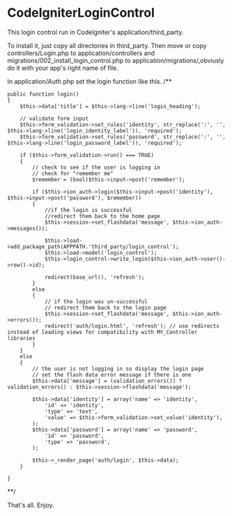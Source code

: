 # CodeIgniterLoginControl

This login control run in CodeIgniter's  application/third_party.

To install it, just copy all directories in third_party. Then move or copy controllers/Login.php to application/controllers and migrations/002_install_login_control.php to application/migrations/,obviusly do it with your app's right name of file.

In application/Auth.php set the login function like this.
/**
	
	public function login()
	{
		$this->data['title'] = $this->lang->line('login_heading');

		// validate form input
		$this->form_validation->set_rules('identity', str_replace(':', '', $this->lang->line('login_identity_label')), 'required');
		$this->form_validation->set_rules('password', str_replace(':', '', $this->lang->line('login_password_label')), 'required');

		if ($this->form_validation->run() === TRUE)
		{
			// check to see if the user is logging in
			// check for "remember me"
			$remember = (bool)$this->input->post('remember');

			if ($this->ion_auth->login($this->input->post('identity'), $this->input->post('password'), $remember))
			{
				//if the login is successful
				//redirect them back to the home page
				$this->session->set_flashdata('message', $this->ion_auth->messages());
				
				$this->load->add_package_path(APPPATH.'third_party/login_control');
				$this->load->model('login_control');
				$this->login_control->write_login($this->ion_auth->user()->row()->id);
				
				redirect(base_url(), 'refresh');
			}
			else
			{
				// if the login was un-successful
				// redirect them back to the login page
				$this->session->set_flashdata('message', $this->ion_auth->errors());
				redirect('auth/login.html', 'refresh'); // use redirects instead of loading views for compatibility with MY_Controller libraries
			}
		}
		else
		{
			// the user is not logging in so display the login page
			// set the flash data error message if there is one
			$this->data['message'] = (validation_errors()) ? validation_errors() : $this->session->flashdata('message');

			$this->data['identity'] = array('name' => 'identity',
				'id' => 'identity',
				'type' => 'text',
				'value' => $this->form_validation->set_value('identity'),
			);
			$this->data['password'] = array('name' => 'password',
				'id' => 'password',
				'type' => 'password',
			);

			$this->_render_page('auth/login', $this->data);
		}
    
	}
  
  **/
  
  
  That's all. Enjoy.
